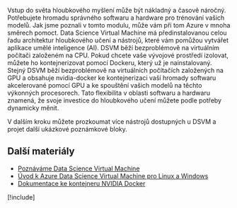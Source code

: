Vstup do světa hloubkového myšlení může být nákladný a časově náročný. Potřebujete hromadu správného softwaru a hardware pro trénování vašich modelů. Jak jsme poznali v tomto modulu, může vám při tom Azure v mnoha směrech pomoct. Data Science Virtual Machine má předinstalovanou celou řadu architektur hloubkového učení a nástrojů, které vám pomůžou vytvářet aplikace umělé inteligence (AI). DSVM běží bezproblémově na virtuálním počítači založeném na CPU. Pokud chcete vaše vývojové prostředí izolovat, můžete ho kontejnerizovat pomocí Dockeru, který už je nainstalovaný. Stejný DSVM běží bezproblémově na virtuálních počítačích založených na GPU a obsahuje nvidia-docker ke kontejnerizaci vaší hromady softwaru akcelerované pomocí GPU a ke spouštění vašich modelů na těchto výkonných procesorech. Tato flexibilita v oblasti softwaru a hardwaru znamená, že svoje investice do hloubkového učení můžete podle potřeby dynamicky měnit. 

V dalším kroku můžete prozkoumat více nástrojů dostupných u DSVM a projet další ukázkové poznámkové bloky. 


## <a name="further-reading"></a>Další materiály

- [Poznáváme Data Science Virtual Machine](https://docs.microsoft.com/azure/machine-learning/data-science-virtual-machine/dsvm-tools-overview)
- [Úvod k Azure Data Science Virtual Machine pro Linux a Windows](https://docs.microsoft.com/azure/machine-learning/data-science-virtual-machine/overview)
- [Dokumentace ke kontejneru NVIDIA Docker](https://www.nvidia.com/object/docker-container.html)

[!include[](../../../includes/azure-sandbox-cleanup.md)]
